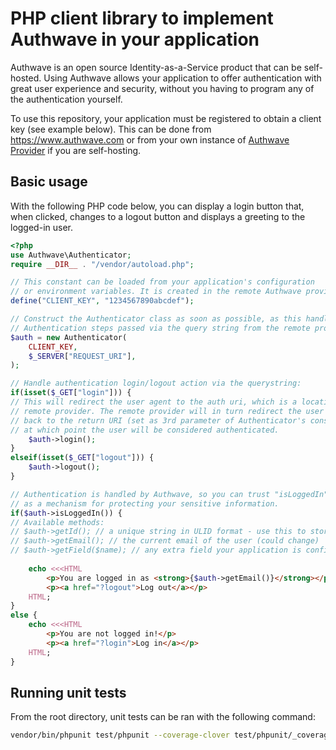 PHP client library to implement Authwave in your application
============================================================

Authwave is an open source Identity-as-a-Service product that can be self-hosted. Using Authwave allows your application to offer authentication with great user experience and security, without you having to program any of the authentication yourself.

To use this repository, your application must be registered to obtain a client key (see example below). This can be done from https://www.authwave.com or from your own instance of [Authwave Provider](https://github.com/Authwave/provider) if you are self-hosting.

Basic usage
-----------

With the following PHP code below, you can display a login button that, when clicked, changes to a logout button and displays a greeting to the logged-in user.

```php
<?php
use Authwave\Authenticator;
require __DIR__ . "/vendor/autoload.php";

// This constant can be loaded from your application's configuration
// or environment variables. It is created in the remote Authwave provider.
define("CLIENT_KEY", "1234567890abcdef");

// Construct the Authenticator class as soon as possible, as this handles the
// Authentication steps passed via the query string from the remote provider.
$auth = new Authenticator(
	CLIENT_KEY,
	$_SERVER["REQUEST_URI"],
);

// Handle authentication login/logout action via the querystring:
if(isset($_GET["login"])) {
// This will redirect the user agent to the auth uri, which is a location on the 
// remote provider. The remote provider will in turn redirect the user agent
// back to the return URI (set as 3rd parameter of Authenticator's constructor),
// at which point the user will be considered authenticated.
	$auth->login();
}
elseif(isset($_GET["logout"])) {
	$auth->logout();
}

// Authentication is handled by Authwave, so you can trust "isLoggedIn"
// as a mechanism for protecting your sensitive information.
if($auth->isLoggedIn()) {
// Available methods:
// $auth->getId(); // a unique string in ULID format - use this to store in your database
// $auth->getEmail(); // the current email of the user (could change)
// $auth->getField($name); // any extra field your application is configured to take upon user signup 
	
	echo <<<HTML
		<p>You are logged in as <strong>{$auth->getEmail()}</strong></p>
		<p><a href="?logout">Log out</a></p>
	HTML;
}
else {
	echo <<<HTML
		<p>You are not logged in!</p>
		<p><a href="?login">Log in</a></p>
	HTML;
}
```

Running unit tests
------------------

From the root directory, unit tests can be ran with the following command:

```bash
vendor/bin/phpunit test/phpunit --coverage-clover test/phpunit/_coverage --whitelist src
```
